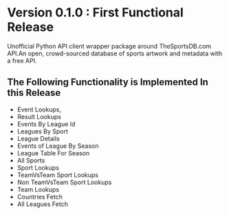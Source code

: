 # Version 0.1.0 : First Functional Release
Unofficial Python API client wrapper package around TheSportsDB.com API.An open, crowd-sourced database of sports artwork and metadata with a free API.

## The Following Functionality is Implemented In this Release
- Event Lookups,
- Result Lookups
- Events By League Id
- Leagues By Sport
- League Details
- Events of League By Season
- League Table For Season
- All Sports
- Sport Lookups
- TeamVsTeam Sport Lookups
- Non TeamVsTeam Sport Lookups
- Team Lookups
- Countries Fetch
- All Leagues Fetch
